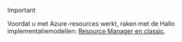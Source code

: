 > [!IMPORTANT]
> Voordat u met Azure-resources werkt, raken met de Hallo implementatiemodellen: [Resource Manager en classic](../articles/azure-resource-manager/resource-manager-deployment-model.md).
